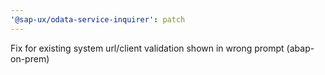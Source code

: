 ```yaml
---
'@sap-ux/odata-service-inquirer': patch
---
```


Fix for existing system url/client validation shown in wrong prompt (abap-on-prem)
